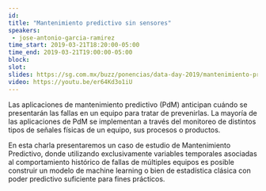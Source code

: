```yaml
---
id: 
title: "Mantenimiento predictivo sin sensores"
speakers:
 - jose-antonio-garcia-ramirez
time_start: 2019-03-21T18:20:00-05:00
time_end: 2019-03-21T19:00:00-05:00
block: 
slot: 
slides: https://sg.com.mx/buzz/ponencias/data-day-2019/mantenimiento-predictivo-sin-sensores
video: https://youtu.be/er64Kd3o1iU
---
```


Las aplicaciones de mantenimiento predictivo (PdM) anticipan cuándo se presentarán las fallas en un equipo para tratar de prevenirlas. La mayoría de las aplicaciones de PdM se implementan a través del monitoreo de distintos tipos de señales físicas de un equipo, sus procesos o productos.

En esta charla presentaremos un caso de estudio de Mantenimiento Predictivo, donde utilizando exclusivamente variables temporales asociadas al comportamiento histórico de fallas de múltiples equipos es posible construir un modelo de machine learning o bien de estadística clásica con poder predictivo suficiente para fines prácticos.